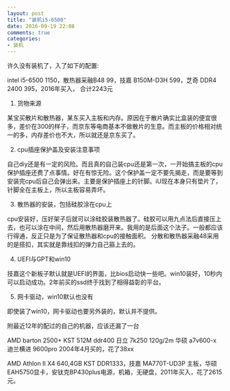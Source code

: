 ```yaml
---
layout: post
title: "装机i5-6500"
date: 2016-09-19 22:08
comments: true
categories:
- 装机
---
```


许久没有装机了，入了如下的配置:

intel i5-6500 1150，散热器采融B48 99，技嘉 B150M-D3H 599，芝奇 DDR4 2400 395，2016年买入， 合计2243元

1. 货物来源

某宝买散片和散热器，某东买入主板和内存。原因在于散片确实比盒装的便宜很多，差价在300的样子，而京东等电商基本不做散片的生意。而主板的价格相对统一的多，内存差价也不大，所以就还是京东买了。

2. cpu插座保护盖及安装注意事项

自己diy还是有一定的风险。而且真的自己装cpu还是第一次，一开始搞主板的cpu保护插座还费了点事情。好在有惊无险。这个保护盖一定不要先揭走，而是要等到安装完cpu后自己会弹出来。主要是保护插座上的针脚。iU现在本身只有垫片了，针脚全在主板上，所以主板容易弄坏。

3. 散热器的安装，包括硅胶涂在cpu上

cpu安装好，压好架子后就可以涂硅胶装散热器了。硅胶可以用九点法后直接压上去，也可以涂在中间，然后用散热器磨开来。我用的是后面这个法子。一般都应该行得通，反正只是为了保证散热器和cpu的接触面积。
分散和散热器采融48采用的是搭扣，其实就是靠线扣的弹力自己箍上去的。

4. UEFI与GPT和win10

技嘉这个新板子默认就是UEFI的界面，比bios启动快一些吧。win10装好，10秒内可以启动成功。2年前买的ssd终于找到了相得益彰的平台。

5. 网卡驱动，win10默认也没有

即使装了win10，网卡驱动也要另外装的，默认并不提供。

附最近12年的配过的自己的机器，应该还漏了一台

AMD barton 2500+ KST 512M ddr400 日立 7k250 120g/2m 华硕 a7v600-x 迪兰横进 9600pro 2004年4月买的，花了38xx

AMD Athlon II X4 640,4GB KST DDR1333，技嘉 MA770T-UD3P 主板，华硕EAH5750显卡，安钛克BP430plus电源，机箱，无硬盘，2011年买入，花了2615元。

